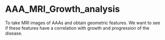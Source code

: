 # AAA_MRI_Growth_analysis
To take MRI images of AAAs and obtain geometric features. We want to see if these features have a correlation with growth and progression of the disease.
